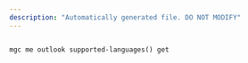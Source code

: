```yaml
---
description: "Automatically generated file. DO NOT MODIFY"
---
```


```cli

mgc me outlook supported-languages() get

```